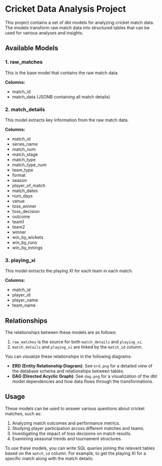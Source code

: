 # Cricket Data Analysis Project

This project contains a set of dbt models for analyzing cricket match data. The models transform raw match data into structured tables that can be used for various analyses and insights.

## Available Models

### 1. raw_matches

This is the base model that contains the raw match data.

**Columns:**

- match_id
- match_data (JSONB containing all match details)

### 2. match_details

This model extracts key information from the raw match data.

**Columns:**

- match_id
- series_name
- match_num
- match_stage
- match_type
- match_type_num
- team_type
- format
- season
- player_of_match
- match_dates
- num_days
- venue
- toss_winner
- toss_decision
- outcome
- team1
- team2
- winner
- win_by_wickets
- win_by_runs
- win_by_innings

### 3. playing_xi

This model extracts the playing XI for each team in each match.

**Columns:**

- match_id
- player_id
- player_name
- team_name

## Relationships

The relationships between these models are as follows:

1. `raw_matches` is the source for both `match_details` and `playing_xi`.
2. `match_details` and `playing_xi` are linked by the `match_id` column.

You can visualize these relationships in the following diagrams:

- **ERD (Entity Relationship Diagram)**: See `erd.png` for a detailed view of the database schema and relationships between tables.
- **DAG (Directed Acyclic Graph)**: See `dag.png` for a visualization of the dbt model dependencies and how data flows through the transformations.

## Usage

These models can be used to answer various questions about cricket matches, such as:

1. Analyzing match outcomes and performance metrics.
2. Studying player participation across different matches and teams.
3. Investigating the impact of toss decisions on match results.
4. Examining seasonal trends and tournament structures.

To use these models, you can write SQL queries joining the relevant tables based on the `match_id` column. For example, to get the playing XI for a specific match along with the match details:
